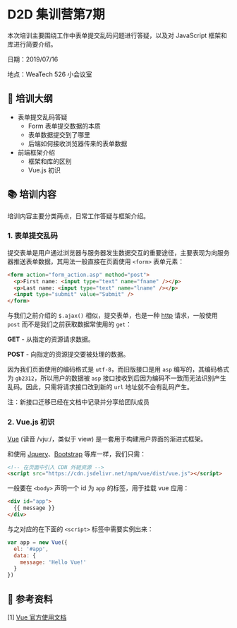 # D2D 集训营第7期

本次培训主要围绕工作中表单提交乱码问题进行答疑，以及对 JavaScript 框架和库进行简要介绍。

日期：2019/07/16

地点：WeaTech 526 小会议室

## 🥇 培训大纲

- 表单提交乱码答疑
  - Form 表单提交数据的本质
  - 表单数据提交到了哪里
  - 后端如何接收浏览器传来的表单数据
- 前端框架介绍
  - 框架和库的区别
  - Vue.js 初识

## 📚 培训内容

培训内容主要分类两点，日常工作答疑与框架介绍。

### 1. 表单提交乱码

提交表单是用户通过浏览器与服务器发生数据交互的重要途径，主要表现为向服务器推送表单数据，其用法一般直接在页面使用 `<form>` 表单元素：

```html
<form action="form_action.asp" method="post">
  <p>First name: <input type="text" name="fname" /></p>
  <p>Last name: <input type="text" name="lname" /></p>
  <input type="submit" value="Submit" />
</form>
```

与我们之前介绍的 `$.ajax()` 相似，提交表单，也是一种 [http]() 请求，一般使用 `post` 而不是我们之前获取数据常使用的 `get`：

**GET** - 从指定的资源请求数据。

**POST** - 向指定的资源提交要被处理的数据。

因为我们页面使用的编码格式是 `utf-8`，而旧版接口是用 `asp` 编写的，其编码格式为 `gb2312`，所以用户的数据被 `asp` 接口接收到后因为编码不一致而无法识别产生乱码。因此，只需将请求接口改到新的 `url` 地址就不会有乱码产生。

注：新接口迁移已经在文档中记录并分享给团队成员

### 2. Vue.js 初识

[Vue](https://cn.vuejs.org/) (读音 /vjuː/，类似于 view) 是一套用于构建用户界面的渐进式框架。

和使用 [Jquery]()、[Bootstrap]() 等库一样，我们只需：

```html
<!-- 在页面中引入 CDN 外链资源 -->
<script src="https://cdn.jsdelivr.net/npm/vue/dist/vue.js"></script>
```

一般要在 `<body>` 声明一个 id 为 `app` 的标签，用于挂载 vue 应用：

```html
<div id="app">
  {{ message }}
</div>
```

与之对应的在下面的 `<script>` 标签中需要实例出来：

```js
var app = new Vue({
  el: '#app',
  data: {
    message: 'Hello Vue!'
  }
})
```



## 📑 参考资料

[1] [Vue 官方使用文档](https://cn.vuejs.org/v2/guide/)
